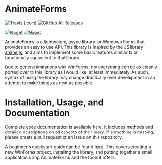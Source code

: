 # AnimateForms

[![Travis (.com)](https://img.shields.io/travis/com/SDBagel/AnimateForms.svg?style=flat-square)](https://travis-ci.com/SDBagel/AnimateForms) [![GitHub All Releases](https://img.shields.io/github/downloads/SDBagel/AnimateForms/total.svg?style=flat-square)](https://github.com/SDBagel/AnimateForms/releases)

[![Nuget](https://img.shields.io/nuget/v/AnimateForms.svg?style=flat-square)](https://www.nuget.org/packages/AnimateForms/)  [![Nuget](https://img.shields.io/nuget/dt/AnimateForms.svg?label=nuget%20downloads&style=flat-square)](https://www.nuget.org/packages/AnimateForms/)

AnimateForms is a lightweight, async library for Windows Forms that provides an easy to use API. This library is inspired by the JS library [anime.js](https://animejs.com), and aims to implement some basic features similar to or functionally equivalent to that library.

Due to general limitations with WinForms, not everything can be as cleanly ported over to this library as I would like, at least immediately. As such, syntax of using the library may change drastically over development in an attempt to make things as neat as possible.

# Installation, Usage, and Documentation

Complete code documentation is available [here](https://sdbagel.github.io/AnimateForms/). It includes methods and detailed descriptions on all aspects of the library. If something is missing, please create a pull request or an issue on this repository.

A beginner's quickstart guide can be found [here](https://sdbagel.github.io/AnimateForms/Quickstart/). This covers creating a new WinForms project, installing the library, and putting together a small application using AnimateForms and the tools it offers.
